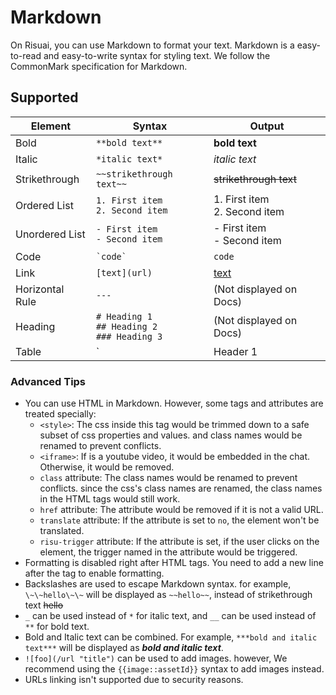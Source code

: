 # Markdown

On Risuai, you can use Markdown to format your text. Markdown is a easy-to-read and easy-to-write syntax for styling text. We follow the CommonMark specification for Markdown.

## Supported

| Element | Syntax | Output |
| ----------- | ----------- | ----------- |
| Bold | `**bold text**` | **bold text** |
| Italic | `*italic text*` | *italic text* |
| Strikethrough | `~~strikethrough text~~` | ~~strikethrough text~~ |
| Ordered List | `1. First item`<br>`2. Second item` | 1. First item<br>2. Second item |
| Unordered List | `- First item`<br>`- Second item` | - First item<br>- Second item |
| Code | `` `code` `` | `code` |
| Link | `[text](url)` | [text](/syntax/markdown.md) |
| Horizontal Rule | `---` | (Not displayed on Docs) |
| Heading | `# Heading 1`<br>`## Heading 2`<br>`### Heading 3` | (Not displayed on Docs) |
| Table | `| Header 1 | Header 2 |`<br>`| ----------- | ----------- |`<br>`| Element 1 | Element 2 |` | (Not displayed on Docs) |

### Advanced Tips

- You can use HTML in Markdown. However, some tags and attributes are treated specially:
    - `<style>`: The css inside this tag would be trimmed down to a safe subset of css properties and values. and class names would be renamed to prevent conflicts.
    - `<iframe>`: If is a youtube video, it would be embedded in the chat. Otherwise, it would be removed.
    - `class` attribute: The class names would be renamed to prevent conflicts. since the css's class names are renamed, the class names in the HTML tags would still work.
    - `href` attribute: The attribute would be removed if it is not a valid URL.
    - `translate` attribute: If the attribute is set to `no`, the element won't be translated.
    - `risu-trigger` attribute: If the attribute is set, if the user clicks on the element, the trigger named in the attribute would be triggered.
- Formatting is disabled right after HTML tags. You need to add a new line after the tag to enable formatting.
- Backslashes are used to escape Markdown syntax. for example, `\~\~hello\~\~` will be displayed as `~~hello~~`, instead of strikethrough text ~~hello~~
- `_` can be used instead of `*` for italic text, and `__` can be used instead of `**` for bold text.
- Bold and Italic text can be combined. For example, `***bold and italic text***` will be displayed as ***bold and italic text***.
- `![foo](/url "title")` can be used to add images. however, We recommend using the `{{image::assetId}}` syntax to add images instead.
- URLs linking isn't supported due to security reasons.